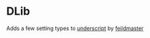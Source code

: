 # DLib
Adds a few setting types to [underscript](https://github.com/UCProjects/UnderScript) by [feildmaster](https://github.com/feildmaster)
